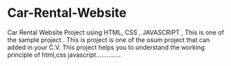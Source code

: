 # Car-Rental-Website
Car Rental Website Project using HTML, CSS , JAVASCRIPT , This is one of the sample project . This is project is one of the osum project that can added in your C.V.
This project helps you to understand the working principle of html,css javascript..............
